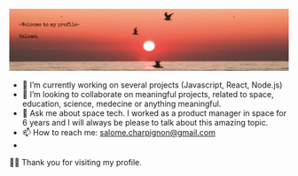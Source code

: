
![Banner-Github](https://github.com/Salome-Cha/Salome-Cha/blob/master/Banner-Github.png)


- 🔭 I’m currently working on several projects (Javascript, React, Node.js)
- 👯 I’m looking to collaborate on meaningful projects, related to space, education, science, medecine or anything meaningful.
- 💬 Ask me about space tech. I worked as a product manager in space for 6 years and I will always be please to talk about this amazing topic.
- 📫 How to reach me: salome.charpignon@gmail.com
- 

🙏🏻 Thank you for visiting my profile.
